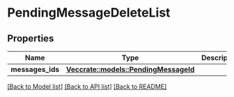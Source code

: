 # PendingMessageDeleteList

## Properties

Name | Type | Description | Notes
------------ | ------------- | ------------- | -------------
**messages_ids** | [**Vec<crate::models::PendingMessageId>**](PendingMessageId.md) |  | 

[[Back to Model list]](../README.md#documentation-for-models) [[Back to API list]](../README.md#documentation-for-api-endpoints) [[Back to README]](../README.md)


